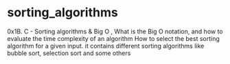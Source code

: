 # sorting_algorithms
 0x1B. C - Sorting algorithms &amp; Big O , What is the Big O notation, and how to evaluate the time complexity of an algorithm How to select the best sorting algorithm for a given input. it contains different sorting algorithms like bubble sort, selection sort and some others
